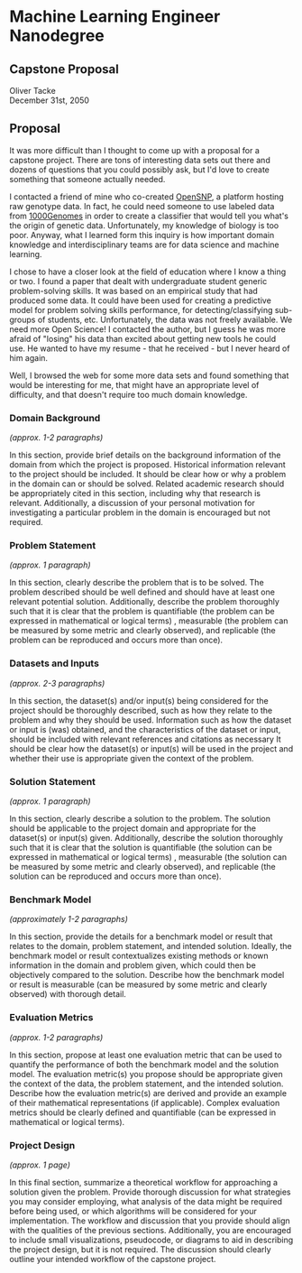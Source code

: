 # Machine Learning Engineer Nanodegree
## Capstone Proposal
Oliver Tacke  
December 31st, 2050

## Proposal
It was more difficult than I thought to come up with a proposal for a capstone project. There are tons of interesting data sets out there and dozens of questions that you could possibly ask, but I'd love to create something that someone actually needed.

I contacted a friend of mine who co-created [OpenSNP](https://opensnp.org), a platform hosting raw genotype data. In fact, he could need someone to use labeled data from [1000Genomes](http://www.internationalgenome.org) in order to create a classifier that would tell you what's the origin of genetic data. Unfortunately, my knowledge of biology is too poor. Anyway, what I learned form this inquiry is how important domain knowledge and interdisciplinary teams are for data science and machine learning.

I chose to have a closer look at the field of education where I know a thing or two. I found a paper that dealt with undergraduate student generic problem-solving skills. It was based on an empirical study that had produced some data. It could have been used for creating a predictive model for problem solving skills performance, for detecting/classifying sub-groups of students, etc. Unfortunately, the data was not freely available. We need more Open Science! I contacted the author, but I guess he was more afraid of "losing" his data than excited about getting new tools he could use. He wanted to have my resume - that he received - but I never heard of him again.

Well, I browsed the web for some more data sets and found something that would be interesting for me, that might have an appropriate level of difficulty, and that doesn't require too much domain knowledge.

### Domain Background
_(approx. 1-2 paragraphs)_

In this section, provide brief details on the background information of the domain from which the project is proposed. Historical information relevant to the project should be included. It should be clear how or why a problem in the domain can or should be solved. Related academic research should be appropriately cited in this section, including why that research is relevant. Additionally, a discussion of your personal motivation for investigating a particular problem in the domain is encouraged but not required.

### Problem Statement
_(approx. 1 paragraph)_

In this section, clearly describe the problem that is to be solved. The problem described should be well defined and should have at least one relevant potential solution. Additionally, describe the problem thoroughly such that it is clear that the problem is quantifiable (the problem can be expressed in mathematical or logical terms) , measurable (the problem can be measured by some metric and clearly observed), and replicable (the problem can be reproduced and occurs more than once).

### Datasets and Inputs
_(approx. 2-3 paragraphs)_

In this section, the dataset(s) and/or input(s) being considered for the project should be thoroughly described, such as how they relate to the problem and why they should be used. Information such as how the dataset or input is (was) obtained, and the characteristics of the dataset or input, should be included with relevant references and citations as necessary It should be clear how the dataset(s) or input(s) will be used in the project and whether their use is appropriate given the context of the problem.

### Solution Statement
_(approx. 1 paragraph)_

In this section, clearly describe a solution to the problem. The solution should be applicable to the project domain and appropriate for the dataset(s) or input(s) given. Additionally, describe the solution thoroughly such that it is clear that the solution is quantifiable (the solution can be expressed in mathematical or logical terms) , measurable (the solution can be measured by some metric and clearly observed), and replicable (the solution can be reproduced and occurs more than once).

### Benchmark Model
_(approximately 1-2 paragraphs)_

In this section, provide the details for a benchmark model or result that relates to the domain, problem statement, and intended solution. Ideally, the benchmark model or result contextualizes existing methods or known information in the domain and problem given, which could then be objectively compared to the solution. Describe how the benchmark model or result is measurable (can be measured by some metric and clearly observed) with thorough detail.

### Evaluation Metrics
_(approx. 1-2 paragraphs)_

In this section, propose at least one evaluation metric that can be used to quantify the performance of both the benchmark model and the solution model. The evaluation metric(s) you propose should be appropriate given the context of the data, the problem statement, and the intended solution. Describe how the evaluation metric(s) are derived and provide an example of their mathematical representations (if applicable). Complex evaluation metrics should be clearly defined and quantifiable (can be expressed in mathematical or logical terms).

### Project Design
_(approx. 1 page)_

In this final section, summarize a theoretical workflow for approaching a solution given the problem. Provide thorough discussion for what strategies you may consider employing, what analysis of the data might be required before being used, or which algorithms will be considered for your implementation. The workflow and discussion that you provide should align with the qualities of the previous sections. Additionally, you are encouraged to include small visualizations, pseudocode, or diagrams to aid in describing the project design, but it is not required. The discussion should clearly outline your intended workflow of the capstone project.
